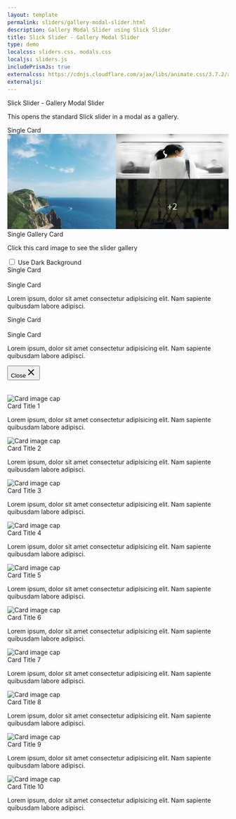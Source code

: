 ```yaml
---
layout: template
permalink: sliders/gallery-modal-slider.html
description: Gallery Modal Slider using Slick Slider
title: Slick Slider - Gallery Modal Slider
type: demo
localcss: sliders.css, modals.css
localjs: sliders.js
includePrismJs: true
externalcss: https://cdnjs.cloudflare.com/ajax/libs/animate.css/3.7.2/animate.min.css
externaljs:
---
```


<div class="container">
	<div class="row">
		<div class="col">
			<span class="h3" id="sliderLabel">Slick Slider - Gallery Modal Slider</span>
			<p>This opens the standard Slick slider in a modal as a gallery.</p>
		</div>
	</div>
	<div class="row">
		<div class="col-md-4 mb-3">
			<div class="card">
				<div class="card-header h4">
					Single Card
				</div><a data-target="#galleryModal" data-toggle="modal" href="#"><img alt="" class="card-img-top" src="https://raw.githubusercontent.com/peterbenoit/cdn/master/images/top-700x300.png"></a>
				<div class="card-body">
					<div class="card-title h4 text-left">
						Single Gallery Card
					</div>
					<p>Click this card image to see the slider gallery</p>
				</div>
				<div class="card-footer">
					<div class="custom-control custom-checkbox">
						<input type="checkbox" class="custom-control-input" id="useDark">
						<label class="custom-control-label" for="useDark">Use Dark Background</label>
					  </div>					
				</div>	
			</div>
		</div>
		<div class="col-md-4 mb-3">
			<div class="card">
				<div class="card-header h4">
					Single Card
				</div><img alt="" class="card-img-top" src="https://picsum.photos/id/513/700/300">
				<div class="card-body">
					<div class="card-title h4 text-left">
						Single Card
					</div>
					<p>Lorem ipsum, dolor sit amet consectetur adipisicing elit. Nam sapiente quibusdam labore adipisci.</p>
				</div>
			</div>
		</div>
		<div class="col-md-4 mb-3">
			<div class="card">
				<div class="card-header h4">
					Single Card
				</div><img alt="" class="card-img-top" src="https://picsum.photos/id/313/700/300">
				<div class="card-body">
					<div class="card-title h4 text-left">
						Single Card
					</div>
					<p>Lorem ipsum, dolor sit amet consectetur adipisicing elit. Nam sapiente quibusdam labore adipisci.</p>
				</div>
			</div>
		</div>
	</div>
</div>
<div aria-hidden="true" aria-labelledby="galleryModalLabel" class="modal fade modal-fullscreen modal-dark animated zoomIn" id="galleryModal" role="dialog" tabindex="-1">
	<div class="modal-dialog" role="document">
		<div class="modal-content">
			<div class="modal-header" style="height: 66px">
				<button aria-label="Close" class="close rounded-circle" data-dismiss="modal" type="button"><span class="sr-only">Close</span><svg style="width:24px;height:24px" viewbox="0 0 24 24" xmlns="http://www.w3.org/2000/svg">
				<path class="fill-w" d="M19,6.41L17.59,5L12,10.59L6.41,5L5,6.41L10.59,12L5,17.59L6.41,19L12,13.41L17.59,19L19,17.59L13.41,12L19,6.41Z"></path></svg></button>
			</div>
			<div class="modal-body">
				<div class="container">
					<div class="cdc-card-slider">
						<div class="card">
							<img alt="Card image cap" class="card-img-top" src="https://picsum.photos/id/849/700/300">
							<div class="card-body">
								<div class="card-title h4 text-left">
									Card Title 1
								</div>
								<p>Lorem ipsum, dolor sit amet consectetur adipisicing elit. Nam sapiente quibusdam labore adipisci.</p>
							</div>
						</div>
						<div class="card">
							<img alt="Card image cap" class="card-img-top" src="https://picsum.photos/id/820/700/300">
							<div class="card-body">
								<div class="card-title h4 text-left">
									Card Title 2
								</div>
								<p>Lorem ipsum, dolor sit amet consectetur adipisicing elit. Nam sapiente quibusdam labore adipisci.</p>
							</div>
						</div>
						<div class="card">
							<img alt="Card image cap" class="card-img-top" src="https://picsum.photos/id/821/700/300">
							<div class="card-body">
								<div class="card-title h4 text-left">
									Card Title 3
								</div>
								<p>Lorem ipsum, dolor sit amet consectetur adipisicing elit. Nam sapiente quibusdam labore adipisci.</p>
							</div>
						</div>
						<div class="card">
							<img alt="Card image cap" class="card-img-top" src="https://picsum.photos/id/822/700/300">
							<div class="card-body">
								<div class="card-title h4 text-left">
									Card Title 4
								</div>
								<p>Lorem ipsum, dolor sit amet consectetur adipisicing elit. Nam sapiente quibusdam labore adipisci.</p>
							</div>
						</div>
						<div class="card">
							<img alt="Card image cap" class="card-img-top" src="https://picsum.photos/id/813/700/300">
							<div class="card-body">
								<div class="card-title h4 text-left">
									Card Title 5
								</div>
								<p>Lorem ipsum, dolor sit amet consectetur adipisicing elit. Nam sapiente quibusdam labore adipisci.</p>
							</div>
						</div>
						<div class="card">
							<img alt="Card image cap" class="card-img-top" src="https://picsum.photos/id/849/700/300">
							<div class="card-body">
								<div class="card-title h4 text-left">
									Card Title 6
								</div>
								<p>Lorem ipsum, dolor sit amet consectetur adipisicing elit. Nam sapiente quibusdam labore adipisci.</p>
							</div>
						</div>
						<div class="card">
							<img alt="Card image cap" class="card-img-top" src="https://picsum.photos/id/820/700/300">
							<div class="card-body">
								<div class="card-title h4 text-left">
									Card Title 7
								</div>
								<p>Lorem ipsum, dolor sit amet consectetur adipisicing elit. Nam sapiente quibusdam labore adipisci.</p>
							</div>
						</div>
						<div class="card">
							<img alt="Card image cap" class="card-img-top" src="https://picsum.photos/id/821/700/300">
							<div class="card-body">
								<div class="card-title h4 text-left">
									Card Title 8
								</div>
								<p>Lorem ipsum, dolor sit amet consectetur adipisicing elit. Nam sapiente quibusdam labore adipisci.</p>
							</div>
						</div>
						<div class="card">
							<img alt="Card image cap" class="card-img-top" src="https://picsum.photos/id/822/700/300">
							<div class="card-body">
								<div class="card-title h4 text-left">
									Card Title 9
								</div>
								<p>Lorem ipsum, dolor sit amet consectetur adipisicing elit. Nam sapiente quibusdam labore adipisci.</p>
							</div>
						</div>
						<div class="card">
							<img alt="Card image cap" class="card-img-top" src="https://picsum.photos/id/813/700/300">
							<div class="card-body">
								<div class="card-title h4 text-left">
									Card Title 10
								</div>
								<p>Lorem ipsum, dolor sit amet consectetur adipisicing elit. Nam sapiente quibusdam labore adipisci.</p>
							</div>
						</div>
					</div>
				</div>
			</div>
		</div>
	</div>
</div>

<script id="prism-source">
window.addEventListener( 'DOMContentLoaded', function() {
	( function( $ ) {

		$( '#galleryModal' )
			.on( 'shown.bs.modal', function ( e ) {
				slickInit( '.cdc-card-slider', {
					'sliderType': '',
					'bodyClass': '',		
					'ariaLabel': '',
					'ariaLabelTarget': 'sliderLabel',
					'arrows': true,
					'responsive': [
						{ 'breakpoint': 1200, 'settings': { 'slidesToShow': 1, 'slidesToScroll': 1 } },
						{ 'breakpoint': 992, 'settings': { 'slidesToShow': 1, 'slidesToScroll': 1 } },
						{ 'breakpoint': 768, 'settings': { 'slidesToShow': 1, 'slidesToScroll': 1 } },
						{ 'breakpoint': 576, 'settings': { 'slidesToShow': 1, 'slidesToScroll': 1 } },
						{ 'breakpoint': 0, 'settings': { 'slidesToShow': 1, 'slidesToScroll': 1, 'centerPadding': '20px' } }
					]
				} );
			} )
			.on( 'show.bs.modal', function( e ) {
				if( $( '#useDark' ).is( ':checked' ) ) {
					$( this ).addClass( 'modal-dark' );
				} else {
					$( this ).removeClass( 'modal-dark' );
				}
			} );

	} )( jQuery );
} );
</script>
